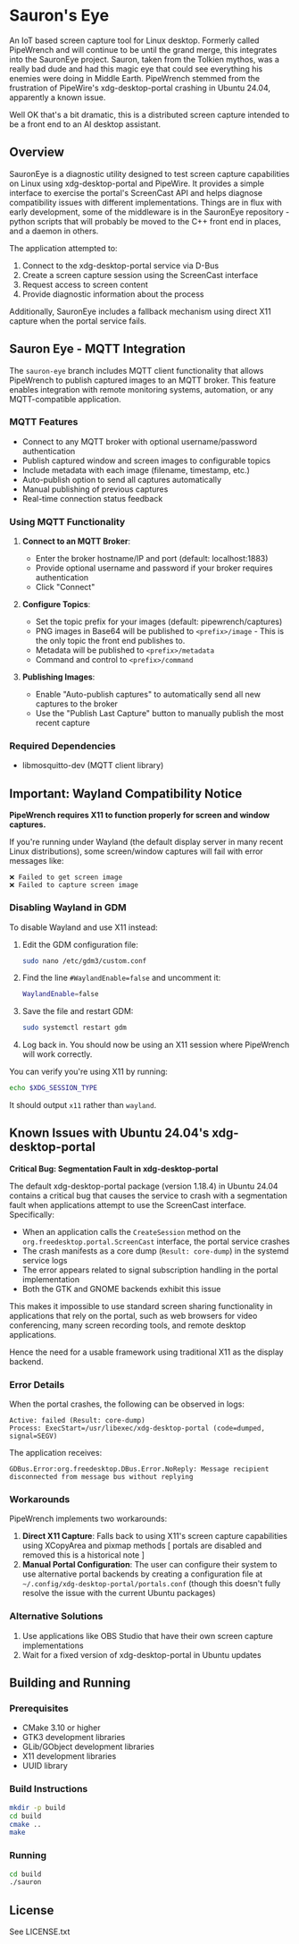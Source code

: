 # Sauron's Eye

An IoT based screen capture tool for Linux desktop. Formerly called PipeWrench and will continue to be until the grand merge, this integrates into the SauronEye project. Sauron, taken from the Tolkien mythos, was a really bad dude and had this magic eye that could see everything his enemies were doing in Middle Earth. PipeWrench stemmed from the frustration of PipeWire's xdg-desktop-portal crashing in Ubuntu 24.04, apparently a known issue.

Well OK that's a bit dramatic, this is a distributed screen capture intended to be a front end to an AI desktop assistant.

## Overview

SauronEye is a diagnostic utility designed to test screen capture capabilities on Linux using xdg-desktop-portal and PipeWire. It provides a simple interface to exercise the portal's ScreenCast API and helps diagnose compatibility issues with different implementations. Things are in flux with early development, some of the middleware is in the SauronEye repository - python scripts that will probably be moved to the C++ front end in places, and a daemon in others.

The application attempted to:
1. Connect to the xdg-desktop-portal service via D-Bus
2. Create a screen capture session using the ScreenCast interface
3. Request access to screen content
4. Provide diagnostic information about the process

Additionally, SauronEye includes a fallback mechanism using direct X11 capture when the portal service fails.

## Sauron Eye - MQTT Integration

The `sauron-eye` branch includes MQTT client functionality that allows PipeWrench to publish captured images to an MQTT broker. This feature enables integration with remote monitoring systems, automation, or any MQTT-compatible application.

### MQTT Features

- Connect to any MQTT broker with optional username/password authentication
- Publish captured window and screen images to configurable topics
- Include metadata with each image (filename, timestamp, etc.)
- Auto-publish option to send all captures automatically
- Manual publishing of previous captures
- Real-time connection status feedback

### Using MQTT Functionality

1. **Connect to an MQTT Broker**:
   - Enter the broker hostname/IP and port (default: localhost:1883)
   - Provide optional username and password if your broker requires authentication
   - Click "Connect"

2. **Configure Topics**:
   - Set the topic prefix for your images (default: pipewrench/captures)
   - PNG images in Base64 will be published to `<prefix>/image` - This is the only topic the front end publishes to.
   - Metadata will be published to `<prefix>/metadata`
   - Command and control to `<prefix>/command`

3. **Publishing Images**:
   - Enable "Auto-publish captures" to automatically send all new captures to the broker
   - Use the "Publish Last Capture" button to manually publish the most recent capture

### Required Dependencies

- libmosquitto-dev (MQTT client library)

## Important: Wayland Compatibility Notice

**PipeWrench requires X11 to function properly for screen and window captures.**

If you're running under Wayland (the default display server in many recent Linux distributions), some screen/window captures will fail with error messages like:
```
❌ Failed to get screen image
❌ Failed to capture screen image
```

### Disabling Wayland in GDM

To disable Wayland and use X11 instead:

1. Edit the GDM configuration file:
   ```bash
   sudo nano /etc/gdm3/custom.conf
   ```

2. Find the line `#WaylandEnable=false` and uncomment it:
   ```bash
   WaylandEnable=false
   ```

3. Save the file and restart GDM:
   ```bash
   sudo systemctl restart gdm
   ```

4. Log back in. You should now be using an X11 session where PipeWrench will work correctly.

You can verify you're using X11 by running:
```bash
echo $XDG_SESSION_TYPE
```
It should output `x11` rather than `wayland`.

## Known Issues with Ubuntu 24.04's xdg-desktop-portal

**Critical Bug: Segmentation Fault in xdg-desktop-portal**

The default xdg-desktop-portal package (version 1.18.4) in Ubuntu 24.04 contains a critical bug that causes the service to crash with a segmentation fault when applications attempt to use the ScreenCast interface. Specifically:

- When an application calls the `CreateSession` method on the `org.freedesktop.portal.ScreenCast` interface, the portal service crashes
- The crash manifests as a core dump (`Result: core-dump`) in the systemd service logs
- The error appears related to signal subscription handling in the portal implementation
- Both the GTK and GNOME backends exhibit this issue

This makes it impossible to use standard screen sharing functionality in applications that rely on the portal, such as web browsers for video conferencing, many screen recording tools, and remote desktop applications.

Hence the need for a usable framework using traditional X11 as the display backend. 

### Error Details

When the portal crashes, the following can be observed in logs:

```
Active: failed (Result: core-dump) 
Process: ExecStart=/usr/libexec/xdg-desktop-portal (code=dumped, signal=SEGV)
```

The application receives:

```
GDBus.Error:org.freedesktop.DBus.Error.NoReply: Message recipient disconnected from message bus without replying
```

### Workarounds

PipeWrench implements two workarounds:

1. **Direct X11 Capture**: Falls back to using X11's screen capture capabilities using XCopyArea and pixmap methods [ portals are disabled and removed this is a historical note ]
2. **Manual Portal Configuration**: The user can configure their system to use alternative portal backends by creating a configuration file at `~/.config/xdg-desktop-portal/portals.conf` (though this doesn't fully resolve the issue with the current Ubuntu packages)

### Alternative Solutions

1. Use applications like OBS Studio that have their own screen capture implementations
2. Wait for a fixed version of xdg-desktop-portal in Ubuntu updates

## Building and Running

### Prerequisites

- CMake 3.10 or higher
- GTK3 development libraries
- GLib/GObject development libraries
- X11 development libraries
- UUID library

### Build Instructions

```bash
mkdir -p build
cd build
cmake ..
make
```

### Running

```bash
cd build
./sauron
```

## License

See LICENSE.txt
